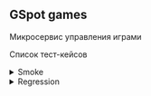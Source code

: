 ## GSpot games
Микросервис управления играми

Список тест-кейсов

<details>
<summary>Smoke</summary>

[Test case example](community/community_comments_review_id_get.md)
</details>


<details>
<summary>Regression</summary>

[Test case example](community/community_comments_review_id_get.md)

</details>
